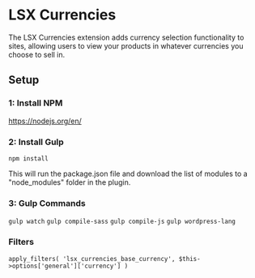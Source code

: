# LSX Currencies

The LSX Currencies extension adds currency selection functionality to sites, allowing users to view your products in whatever currencies you choose to sell in.

## Setup

### 1: Install NPM
https://nodejs.org/en/

### 2: Install Gulp
`npm install`

This will run the package.json file and download the list of modules to a "node_modules" folder in the plugin.

### 3: Gulp Commands
`gulp watch`
`gulp compile-sass`
`gulp compile-js`
`gulp wordpress-lang`


### Filters
`apply_filters( 'lsx_currencies_base_currency', $this->options['general']['currency'] )`
